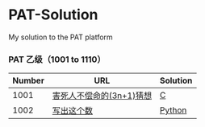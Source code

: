 # PAT-Solution
My solution to the PAT platform
### PAT 乙级（1001 to 1110）
| Number | URL | Solution |
| ------ | ------ | ------ |
| 1001 | [害死人不偿命的(3n+1)猜想] | [C](1001.c) |
|1002|[写出这个数]|[Python](1002.py)


[害死人不偿命的(3n+1)猜想]: https://pintia.cn/problem-sets/994805260223102976/problems/994805325918486528
[写出这个数]:https://pintia.cn/problem-sets/994805260223102976/problems/994805324509200384